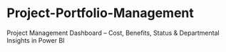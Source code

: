 # Project-Portfolio-Management
Project Management Dashboard – Cost, Benefits, Status &amp; Departmental Insights in Power BI
